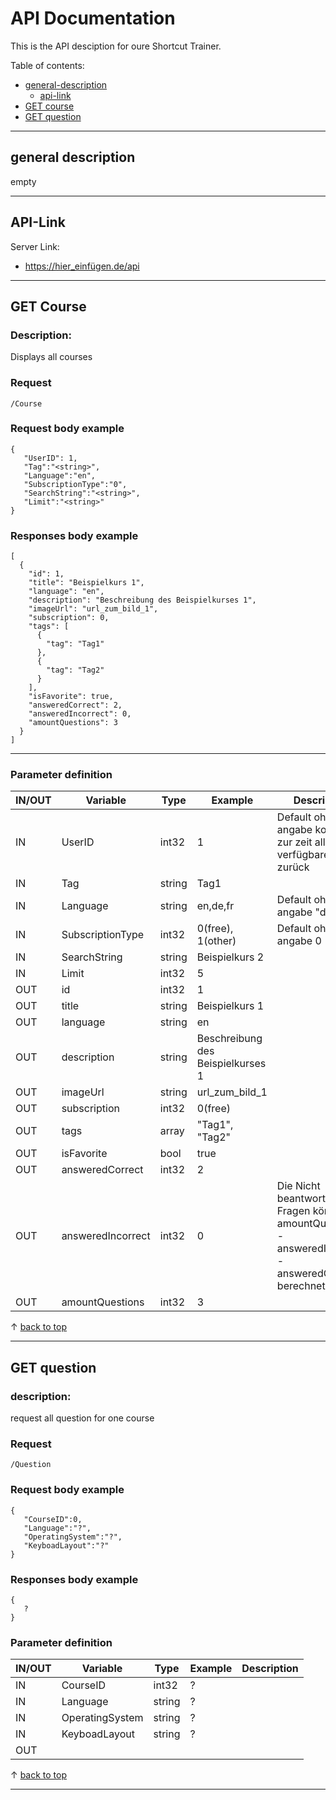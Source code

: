 # API Documentation

This is the API desciption for oure Shortcut Trainer.

Table of contents:

- [general-description](#general-description)
    - [api-link](#api-link)
- [GET course](#get-course)
- [GET question](#get-question)
 ---

<a name="general-description"><a/>
## general description 
empty

---
<a name="api-link"><a/>
## API-Link 

Server Link: 
- https://hier_einfügen.de/api 

---

<a name="get-course"><a/>
## GET Course
### Description:
Displays all courses

### Request 
```
/Course
```

### Request body example
```
{
   "UserID": 1,
   "Tag":"<string>",
   "Language":"en",
   "SubscriptionType":"0",
   "SearchString":"<string>",
   "Limit":"<string>"
}
```


### Responses body example
```
[
  {
    "id": 1,
    "title": "Beispielkurs 1",
    "language": "en",
    "description": "Beschreibung des Beispielkurses 1",
    "imageUrl": "url_zum_bild_1",
    "subscription": 0,
    "tags": [
      {
        "tag": "Tag1"
      },
      {
        "tag": "Tag2"
      }
    ],
    "isFavorite": true,
    "answeredCorrect": 2,
    "answeredIncorrect": 0,
    "amountQuestions": 3
  }
]
```
---
### Parameter definition
| IN/OUT | Variable        | Type   | Example                           | Description |
| ------ | --------------- | ------ | --------------------------------- | ----------- |
| IN     | UserID          | int32  | 1                                 | Default ohne angabe kommen zur zeit alle frei verfügbaren Kurse zurück
| IN     | Tag             | string | Tag1                              |
| IN     | Language        | string | en,de,fr                          | Default ohne angabe "de"
| IN     | SubscriptionType| int32  | 0(free), 1(other)                 | Default ohne angabe 0
| IN     | SearchString    | string | Beispielkurs 2                    |
| IN     | Limit           | int32  | 5                                 |
| OUT    | id              | int32  | 1                                 |
| OUT    | title           | string | Beispielkurs 1                    |
| OUT    | language        | string | en                                |
| OUT    | description     | string | Beschreibung des Beispielkurses 1 |
| OUT    | imageUrl        | string | url_zum_bild_1                    |
| OUT    | subscription    | int32  | 0(free)                           |
| OUT    | tags            | array  | "Tag1", "Tag2"                    |
| OUT    | isFavorite      | bool   | true                              |
| OUT    | answeredCorrect | int32  | 2                                 |
| OUT    | answeredIncorrect | int32  | 0                               | Die Nicht beantworteten Fragen können mit amountQuestions - answeredIncorrect - answeredCorrect berechnet werden
| OUT    | amountQuestions | int32  | 3                                 |

&uarr; [back to top](#top)

---
<a name="get-question"><a/>
## GET question
### description:
request all question for one course


### Request 
```
/Question
```

### Request body example
```
{
   "CourseID":0,
   "Language":"?",
   "OperatingSystem":"?",
   "KeyboadLayout":"?"
}
```


### Responses body example
```
{
   ?
}
```

### Parameter definition
| IN/OUT | Variable        | Type   | Example | Description |
| ------ | --------------- | ------ | ------- | ----------- |
| IN     | CourseID        | int32  | ?       |
| IN     | Language        | string | ?       |
| IN     | OperatingSystem | string | ?       |
| IN     | KeyboadLayout   | string | ?       |
| OUT    |

&uarr; [back to top](#top)

---
